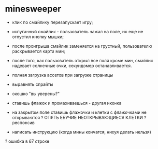 # minesweeper

- клик по смайлику перезапускает игру;
- испуганный смайлик - пользователь нажал на поле, но еще не отпустил кнопку мышки;
- после проигрыша смайлик заменяется на грустный, пользователю раскрывается карта мин;
- после того, как пользователь открыл все поля кроме мин, смайлик надевает солнечные очки, секундомер останавливается.

- полная загрузка ассетов при загрузке страницы
- выравнять спрайты
- окошко "вы уверены?"
- ставишь флажок и промахиваешься - другая иконка
- на закрытом поле ставишь флажочки и клетки с флажочками не открываются
? ОПЯТЬ ЕБУЧИЕ НЕОТКРЫВАЮЩИЕСЯ КЛЕТКИ
? респонсив

- написать инструкцию (когда мины кончатся, нихуя делать нельзя)

? ошибка в 67 строке